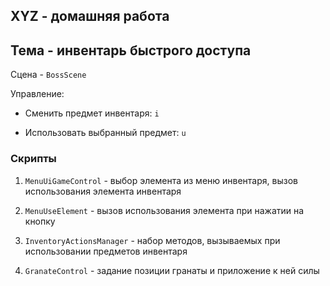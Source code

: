 ## XYZ - домашняя работа

## Тема - инвентарь быстрого доступа

Сцена - `BossScene`

Управление:

- Сменить предмет инвентаря: `i`

- Использовать выбранный предмет: `u`

### Скрипты

1) `MenuUiGameControl` - выбор элемента из меню инвентаря, вызов использования элемента инвентаря

2) `MenuUseElement` - вызов использования элемента при нажатии на кнопку

3) `InventoryActionsManager` - набор методов, вызываемых при использовании предметов инвентаря

4) `GranateControl` - задание позиции гранаты и приложение к ней силы

